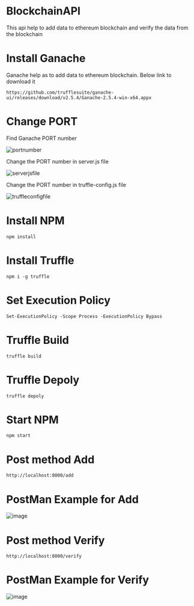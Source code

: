 # BlockchainAPI

This api help to add data to ethereum blockchain and verify the data from the blockchain

# Install Ganache
Ganache help as to add data to ethereum blockchain.
Below link to download it

```
https://github.com/trufflesuite/ganache-ui/releases/download/v2.5.4/Ganache-2.5.4-win-x64.appx
```
# Change PORT 
Find Ganache PORT number

![portnumber](https://user-images.githubusercontent.com/98999402/172682368-97ee77c1-d637-43df-89c1-1e84f862f3c0.PNG)


Change the PORT number in server.js file

![serverjsfile](https://user-images.githubusercontent.com/98999402/172682411-a83b0f2a-34d2-4846-9fcf-fcba6bcd0ec9.PNG)


Change the PORT number in truffle-config.js file

![truffleconfigfile](https://user-images.githubusercontent.com/98999402/172682450-b2cab1a9-ca68-4c47-a063-dbf7ece0bcf7.PNG)


# Install NPM
```
npm install
```
# Install Truffle
```
npm i -g truffle
```
# Set Execution Policy
```
Set-ExecutionPolicy -Scope Process -ExecutionPolicy Bypass
```
# Truffle Build
```
truffle build
```
# Truffle Depoly
```
truffle depoly
```
# Start NPM
```
npm start
```
# Post method Add

```
http://localhost:8000/add
```
# PostMan Example for Add

![image](https://user-images.githubusercontent.com/98999402/172683789-ae97e3c2-9ea8-4906-be57-ce93996780e3.png)


# Post method Verify

```
http://localhost:8000/verify
```
# PostMan Example for Verify

![image](https://user-images.githubusercontent.com/98999402/172683949-6fdd5165-ae70-4e58-bd76-eeea5d22522f.png)

